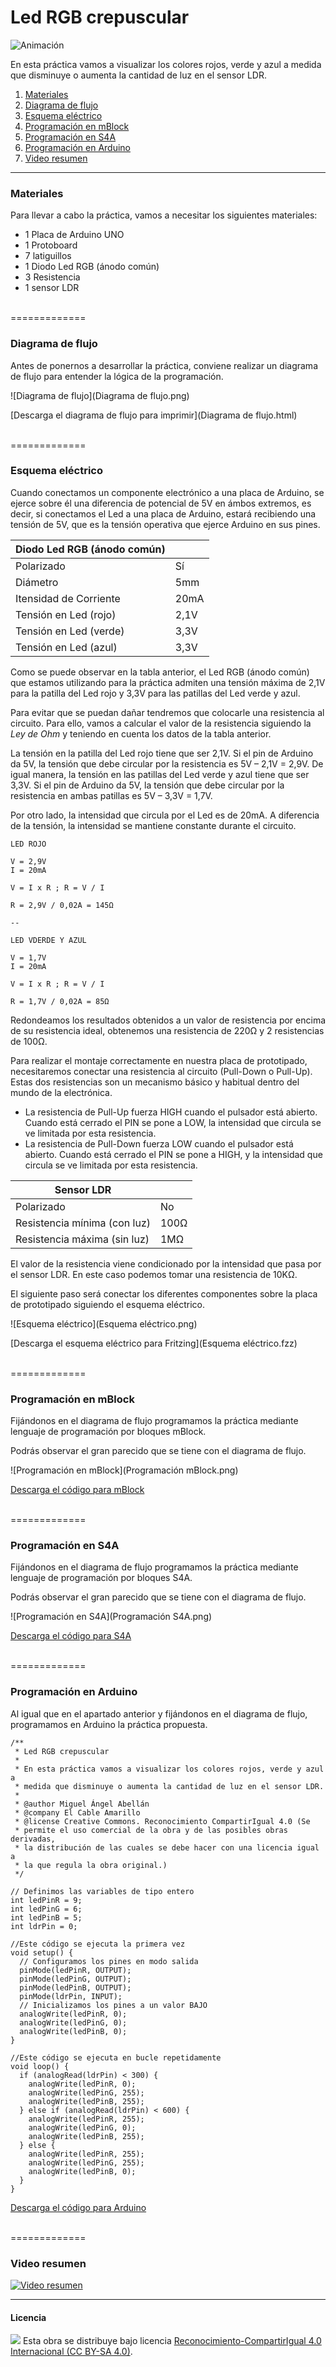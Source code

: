 # Led RGB crepuscular

![Animación](Animación.gif)

En esta práctica vamos a visualizar los colores rojos, verde y azul a medida que disminuye o aumenta la cantidad de luz en el sensor LDR.

1.	[Materiales](#materiales)
2.	[Diagrama de flujo](#diagrama-de-flujo)
3.	[Esquema eléctrico](#esquema-eléctrico)
4.	[Programación en mBlock](#programación-en-mblock)
5.	[Programación en S4A](#programación-en-s4a)
6.	[Programación en Arduino](#programación-en-arduino)
7.  [Video resumen](#video-resumen)



***



### Materiales

Para llevar a cabo la práctica, vamos a necesitar los siguientes materiales:
- 1 Placa de Arduino UNO
- 1 Protoboard
- 7 latiguillos
- 1 Diodo Led RGB (ánodo común)
- 3 Resistencia
- 1 sensor LDR



<br />
=============
<br />



### Diagrama de flujo

Antes de ponernos a desarrollar la práctica, conviene realizar un diagrama de flujo para entender la lógica de la programación.

![Diagrama de flujo](Diagrama de flujo.png)

[Descarga el diagrama de flujo para imprimir](Diagrama de flujo.html)



<br />
=============
<br />



### Esquema eléctrico

Cuando conectamos un componente electrónico a una placa de Arduino, se ejerce sobre él una diferencia de potencial de 5V en ámbos extremos, es decir, si conectamos el Led a una placa de Arduino, estará recibiendo una tensión de 5V, que es la tensión operativa que ejerce Arduino en sus pines.

| Diodo Led RGB (ánodo común)      |        |
| -------------------------------- | ------ |
| Polarizado                       | Sí     |
| Diámetro                         | 5mm    |
| Itensidad de Corriente           | 20mA   |
| Tensión en Led (rojo)            | 2,1V   |
| Tensión en Led (verde)           | 3,3V   |
| Tensión en Led (azul)            | 3,3V   |

Como se puede observar en la tabla anterior, el Led RGB (ánodo común) que estamos utilizando para la práctica admiten una tensión máxima de 2,1V para la patilla del Led rojo y 3,3V para las patillas del Led verde y azul. 

Para evitar que se puedan dañar tendremos que colocarle una resistencia al circuito. Para ello, vamos a calcular el valor de la resistencia siguiendo la *Ley de Ohm* y teniendo en cuenta los datos de la tabla anterior.

La tensión en la patilla del Led rojo tiene que ser 2,1V. Si el pin de Arduino da 5V, la tensión que debe circular por la resistencia es 5V – 2,1V = 2,9V. De igual manera, la tensión en las patillas del Led verde y azul tiene que ser 3,3V. Si el pin de Arduino da 5V, la tensión que debe circular por la resistencia en ambas patillas es 5V – 3,3V = 1,7V. 

Por otro lado, la intensidad que circula por el Led es de 20mA. A diferencia de la tensión, la intensidad se mantiene constante durante el circuito.


```
LED ROJO

V = 2,9V
I = 20mA

V = I x R ; R = V / I

R = 2,9V / 0,02A = 145Ω 

--

LED VDERDE Y AZUL

V = 1,7V
I = 20mA

V = I x R ; R = V / I

R = 1,7V / 0,02A = 85Ω 

```

Redondeamos los resultados obtenidos a un valor de resistencia por encima de su resistencia ideal, obtenemos una resistencia de 220Ω y 2 resistencias de 100Ω.

Para realizar el montaje correctamente en nuestra placa de prototipado, necesitaremos conectar una resistencia al circuito (Pull-Down o Pull-Up). Estas dos resistencias son un mecanismo básico y habitual dentro del mundo de la electrónica.
- La resistencia de Pull-Up fuerza HIGH cuando el pulsador está abierto. Cuando está cerrado el PIN se pone a LOW, la intensidad que circula se ve limitada por esta resistencia.
- La resistencia de Pull-Down fuerza LOW cuando el pulsador está abierto. Cuando está cerrado el PIN se pone a HIGH, y la intensidad que circula se ve limitada por esta resistencia.

| Sensor LDR                        |       |
| --------------------------------- | ----- |
| Polarizado                        | No    |
| Resistencia mínima (con luz)      | 100Ω  |
| Resistencia máxima (sin luz)      | 1MΩ   |

El valor de la resistencia viene condicionado por la intensidad que pasa por el sensor LDR. En este caso podemos tomar una resistencia de 10KΩ.

El siguiente paso será conectar los diferentes componentes sobre la placa de prototipado siguiendo el esquema eléctrico.

![Esquema eléctrico](Esquema eléctrico.png)

[Descarga el esquema eléctrico para Fritzing](Esquema eléctrico.fzz)



<br />
=============
<br />



### Programación en mBlock

Fijándonos en el diagrama de flujo programamos la práctica mediante lenguaje de programación por bloques mBlock. 

Podrás observar el gran parecido que se tiene con el diagrama de flujo.

![Programación en mBlock](Programación mBlock.png)

[Descarga el código para mBlock](mBlock.sb2)



<br />
=============
<br />



### Programación en S4A

Fijándonos en el diagrama de flujo programamos la práctica mediante lenguaje de programación por bloques S4A. 

Podrás observar el gran parecido que se tiene con el diagrama de flujo.

![Programación en S4A](Programación S4A.png)

[Descarga el código para S4A](S4A.sb)



<br />
=============
<br />



### Programación en Arduino

Al igual que en el apartado anterior y fijándonos en el diagrama de flujo, programamos en Arduino la práctica propuesta.

```
/**
 * Led RGB crepuscular
 * 
 * En esta práctica vamos a visualizar los colores rojos, verde y azul a 
 * medida que disminuye o aumenta la cantidad de luz en el sensor LDR.
 * 
 * @author Miguel Ángel Abellán
 * @company El Cable Amarillo
 * @license Creative Commons. Reconocimiento CompartirIgual 4.0 (Se 
 * permite el uso comercial de la obra y de las posibles obras derivadas, 
 * la distribución de las cuales se debe hacer con una licencia igual a 
 * la que regula la obra original.)
 */

// Definimos las variables de tipo entero
int ledPinR = 9;
int ledPinG = 6;
int ledPinB = 5;
int ldrPin = 0;

//Este código se ejecuta la primera vez
void setup() {
  // Configuramos los pines en modo salida
  pinMode(ledPinR, OUTPUT);
  pinMode(ledPinG, OUTPUT);
  pinMode(ledPinB, OUTPUT);
  pinMode(ldrPin, INPUT);
  // Inicializamos los pines a un valor BAJO
  analogWrite(ledPinR, 0);
  analogWrite(ledPinG, 0);
  analogWrite(ledPinB, 0);
}

//Este código se ejecuta en bucle repetidamente
void loop() {
  if (analogRead(ldrPin) < 300) {
    analogWrite(ledPinR, 0);
    analogWrite(ledPinG, 255);
    analogWrite(ledPinB, 255);
  } else if (analogRead(ldrPin) < 600) {
    analogWrite(ledPinR, 255);
    analogWrite(ledPinG, 0);
    analogWrite(ledPinB, 255);
  } else {
    analogWrite(ledPinR, 255);
    analogWrite(ledPinG, 255);
    analogWrite(ledPinB, 0);
  }
}
```

[Descarga el código para Arduino](Arduino/Arduino.ino)



<br />
=============
<br />



### Video resumen

[![Video resumen](https://i.ytimg.com/vi_webp/jGacqrZ5xds/maxresdefault.webp)](https://youtu.be/jGacqrZ5xds)



***



#### Licencia

<img src="http://i.creativecommons.org/l/by-sa/4.0/88x31.png" /> Esta obra se distribuye bajo licencia [Reconocimiento-CompartirIgual 4.0 Internacional (CC BY-SA 4.0)](https://creativecommons.org/licenses/by-sa/4.0/deed.es_ES).
